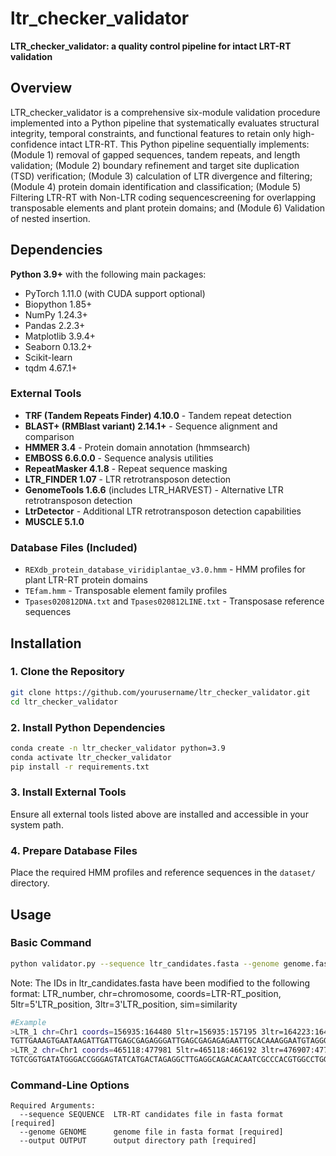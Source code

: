 # ltr_checker_validator

**LTR_checker_validator: a quality control pipeline for intact LRT-RT validation**

## Overview

LTR_checker_validator is a comprehensive six-module validation procedure implemented into a Python pipeline that systematically evaluates structural integrity, temporal constraints, and functional features to retain only high-confidence intact LTR-RT. This Python pipeline sequentially implements: (Module 1) removal of gapped sequences, tandem repeats, and length validation; (Module 2) boundary refinement and target site duplication (TSD) verification; (Module 3) calculation of LTR divergence and filtering; (Module 4) protein domain identification and classification; (Module 5) Filtering LTR-RT with Non-LTR coding sequencescreening for overlapping transposable elements and plant protein domains; and (Module 6) Validation of nested insertion.

## Dependencies

**Python 3.9+** with the following main packages:
- PyTorch 1.11.0 (with CUDA support optional)
- Biopython 1.85+
- NumPy 1.24.3+
- Pandas 2.2.3+
- Matplotlib 3.9.4+
- Seaborn 0.13.2+
- Scikit-learn
- tqdm 4.67.1+

### External Tools

- **TRF (Tandem Repeats Finder) 4.10.0** - Tandem repeat detection
- **BLAST+ (RMBlast variant) 2.14.1+** - Sequence alignment and comparison
- **HMMER 3.4** - Protein domain annotation (hmmsearch)
- **EMBOSS 6.6.0.0** - Sequence analysis utilities
- **RepeatMasker 4.1.8** - Repeat sequence masking
- **LTR_FINDER 1.07** - LTR retrotransposon detection
- **GenomeTools 1.6.6** (includes LTR_HARVEST) - Alternative LTR retrotransposon detection
- **LtrDetector** - Additional LTR retrotransposon detection capabilities
- **MUSCLE 5.1.0**

### Database Files (Included)

- `REXdb_protein_database_viridiplantae_v3.0.hmm` - HMM profiles for plant LTR-RT protein domains
- `TEfam.hmm` - Transposable element family profiles
- `Tpases020812DNA.txt` and `Tpases020812LINE.txt` - Transposase reference sequences

## Installation

### 1. Clone the Repository
```bash
git clone https://github.com/yourusername/ltr_checker_validator.git
cd ltr_checker_validator
```

### 2. Install Python Dependencies
```bash
conda create -n ltr_checker_validator python=3.9
conda activate ltr_checker_validator
pip install -r requirements.txt
```

### 3. Install External Tools

Ensure all external tools listed above are installed and accessible in your system path.

### 4. Prepare Database Files

Place the required HMM profiles and reference sequences in the `dataset/` directory.

## Usage

### Basic Command
```bash
python validator.py --sequence ltr_candidates.fasta --genome genome.fasta --output output_dir
```
Note: The IDs in ltr_candidates.fasta have been modified to the following format:
LTR_number, chr=chromosome, coords=LTR-RT_position, 5ltr=5'LTR_position, 3ltr=3'LTR_position, sim=similarity
```bash
#Example
>LTR_1 chr=Chr1 coords=156935:164480 5ltr=156935:157195 3ltr=164223:164480 sim=0.93
TGTTGAAAGTGAATAAGATTGATTGAGCGAGAGGGATTGAGCGAGAGAGAATTGCACAAAGGAATGTAGGGAATGAATGAGC
>LTR_2 chr=Chr1 coords=465118:477981 5ltr=465118:466192 3ltr=476907:477981 sim=1.00
TGTCGGTGATATGGGACCGGGAGTATCATGACTAGAGGCTTGAGGCAGACACAATCGCCCACGTGGCCTGGCACCTTCGGGG
```
### Command-Line Options
```
Required Arguments:
  --sequence SEQUENCE  LTR-RT candidates file in fasta format [required]
  --genome GENOME      genome file in fasta format [required]
  --output OUTPUT      output directory path [required]

